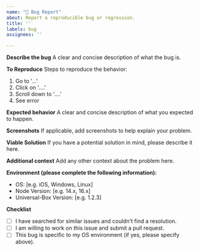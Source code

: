```yaml
---
name: "🐛 Bug Report"
about: Report a reproducible bug or regression.
title: ''
labels: bug
assignees: ''

---
```


**Describe the bug**
A clear and concise description of what the bug is.

**To Reproduce**
Steps to reproduce the behavior:
1. Go to '...'
2. Click on '....'
3. Scroll down to '....'
4. See error

**Expected behavior**
A clear and concise description of what you expected to happen.

**Screenshots**
If applicable, add screenshots to help explain your problem.

**Viable Solution**
If you have a potential solution in mind, please describe it here.

**Additional context**
Add any other context about the problem here.

**Environment (please complete the following information):**
 - OS: [e.g. iOS, Windows, Linux]
 - Node Version: [e.g. 14.x, 16.x]
 - Universal-Box Version: [e.g. 1.2.3]

**Checklist**
- [ ] I have searched for similar issues and couldn't find a resolution.
- [ ] I am willing to work on this issue and submit a pull request.
- [ ] This bug is specific to my OS environment (if yes, please specify above).
